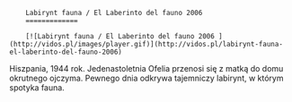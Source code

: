 
        Labirynt fauna / El Laberinto del fauno 2006 
        =============
        
        [![Labirynt fauna / El Laberinto del fauno 2006 ](http://vidos.pl/images/player.gif)](http://vidos.pl/labirynt-fauna-el-laberinto-del-fauno-2006)
        
        
 Hiszpania, 1944 rok. Jedenastoletnia Ofelia przenosi się z matką do domu okrutnego ojczyma. Pewnego dnia odkrywa tajemniczy labirynt, w którym spotyka fauna.
    